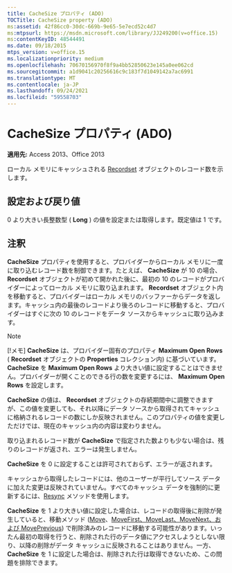 ```yaml
---
title: CacheSize プロパティ (ADO)
TOCTitle: CacheSize property (ADO)
ms:assetid: 42f86cc0-30dc-669b-9e65-5e7ecd52c4d7
ms:mtpsurl: https://msdn.microsoft.com/library/JJ249200(v=office.15)
ms:contentKeyID: 48544491
ms.date: 09/18/2015
mtps_version: v=office.15
ms.localizationpriority: medium
ms.openlocfilehash: 70670156970f8f9a4bb52850623e145a0ee062cd
ms.sourcegitcommit: a1d9041c20256616c9c183f7d1049142a7ac6991
ms.translationtype: MT
ms.contentlocale: ja-JP
ms.lasthandoff: 09/24/2021
ms.locfileid: "59558703"
---
```

# <a name="cachesize-property-ado"></a>CacheSize プロパティ (ADO)


**適用先:** Access 2013、Office 2013

ローカル メモリにキャッシュされる [Recordset](recordset-object-ado.md) オブジェクトのレコード数を示します。

## <a name="settings-and-return-values"></a>設定および戻り値

0 より大きい長整数型 ( **Long** ) の値を設定または取得します。既定値は 1 です。

## <a name="remarks"></a>注釈

**CacheSize** プロパティを使用すると、プロバイダーからローカル メモリに一度に取り込むレコード数を制御できます。たとえば、 **CacheSize** が 10 の場合、 **Recordset** オブジェクトが初めて開かれた後に、最初の 10 のレコードがプロバイダーによってローカル メモリに取り込まれます。 **Recordset** オブジェクト内を移動すると、プロバイダーはローカル メモリのバッファーからデータを返します。キャッシュ内の最後のレコードより後ろのレコードに移動すると、プロバイダーはすぐに次の 10 のレコードをデータ ソースからキャッシュに取り込みます。

> [!NOTE]
> [!メモ] **CacheSize** は、プロバイダー固有のプロパティ **Maximum Open Rows** ( **Recordset** オブジェクトの **Properties** コレクション内) に基づいています。 **CacheSize** を **Maximum Open Rows** より大きい値に設定することはできません。プロバイダーが開くことのできる行の数を変更するには、 **Maximum Open Rows** を設定します。

**CacheSize** の値は、 **Recordset** オブジェクトの存続期間中に調整できますが、この値を変更しても、それ以降にデータ ソースから取得されてキャッシュに格納されるレコードの数にしか反映されません。このプロパティの値を変更しただけでは、現在のキャッシュ内の内容は変わりません。

取り込まれるレコード数が **CacheSize** で指定された数よりも少ない場合は、残りのレコードが返され、エラーは発生しません。

**CacheSize** を 0 に設定することは許可されておらず、エラーが返されます。

キャッシュから取得したレコードには、他のユーザーが平行してソース データに加えた変更は反映されていません。すべてのキャッシュ データを強制的に更新するには、[Resync](resync-method-ado.md) メソッドを使用します。

**CacheSize** を 1 より大きい値に設定した場合は、レコードの取得後に削除が発生していると、移動メソッド ([Move](move-method-ado.md)、[MoveFirst、MoveLast、MoveNext、および MovePrevious](movefirst-movelast-movenext-and-moveprevious-methods-ado.md)) で削除済みのレコードに移動する可能性があります。いったん最初の取得を行うと、削除された行のデータ値にアクセスしようとしない限り、以降の削除がデータ キャッシュに反映されることはありません。一方、**CacheSize** を 1 に設定した場合は、削除された行は取得できないため、この問題を排除できます。


